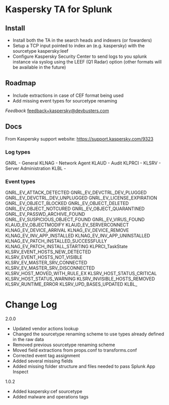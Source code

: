 # Kaspersky TA for Splunk

## Install
- Install both the TA in the search heads and indexers (or fowarders)
- Setup a TCP input pointed to index an (e.g. kaspersky) with the sourcetype kaspersky:leef
- Configure Kaspersky Security Center to send logs to you splunk instance via syslog using the LEEF (Q1 Radar) option (other formats will be available in the future)

## Roadmap
- Include extractions in case of CEF format being used
- Add missing event types for sourcetype renaming

*Feedback*
feedback+kaspersky@devbusters.com

## Docs

From Kaspersky support website:
https://support.kaspersky.com/9323

### Log types
GNRL - General
KLNAG - Network Agent
KLAUD - Audit
KLPRCI -
KLSRV - Server Administration
KLBL - 

### Event types
GNRL_EV_ATTACK_DETECTED
GNRL_EV_DEVCTRL_DEV_PLUGGED
GNRL_EV_DEVCTRL_DEV_UNPLUGGED
GNRL_EV_LICENSE_EXPIRATION
GNRL_EV_OBJECT_BLOCKED
GNRL_EV_OBJECT_DELETED
GNRL_EV_OBJECT_NOTCURED
GNRL_EV_OBJECT_QUARANTINED
GNRL_EV_PASSWD_ARCHIVE_FOUND
GNRL_EV_SUSPICIOUS_OBJECT_FOUND
GNRL_EV_VIRUS_FOUND
KLAUD_EV_OBJECTMODIFY
KLAUD_EV_SERVERCONNECT
KLNAG_EV_DEVICE_ARRIVAL
KLNAG_EV_DEVICE_REMOVE
KLNAG_EV_INV_APP_INSTALLED
KLNAG_EV_INV_APP_UNINSTALLED
KLNAG_EV_PATCH_INSTALLED_SUCCESSFULLY
KLNAG_EV_PATCH_INSTALL_STARTING
KLPRCI_TaskState
KLSRV_EVENT_HOSTS_NEW_DETECTED
KLSRV_EVENT_HOSTS_NOT_VISIBLE
KLSRV_EV_MASTER_SRV_CONNECTED
KLSRV_EV_MASTER_SRV_DISCONNECTED
KLSRV_HOST_MOVED_WITH_RULE_EX
KLSRV_HOST_STATUS_CRITICAL
KLSRV_HOST_STATUS_WARNING
KLSRV_INVISIBLE_HOSTS_REMOVED
KLSRV_RUNTIME_ERROR
KLSRV_UPD_BASES_UPDATED
KLBL_


# Change Log

2.0.0
- Updated vendor actions lookup
- Changed the sourcetype renaming scheme to use types already defined in the raw data
- Removed previous sourcetype renaming scheme
- Moved field extractions from props.conf to transforms.conf
- Corrected event tag assignment
- Added several missing fields
- Added missing folder structure and files needed to pass Splunk App Inspect

1.0.2
- Added kaspersky:cef sourcetype
- Added malware and operations tags
